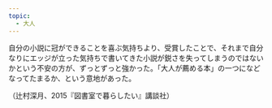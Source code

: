 ```yaml
---
topic:
  - 大人
---
```

自分の小説に冠ができることを喜ぶ気持ちより、受賞したことで、それまで自分なりにエッジが立った気持ちで書いてきた小説が鋭さを失ってしまうのではないかという不安の方が、ずっとずっと強かった。「大人が薦める本」の一つになどなってたまるか、という意地があった。

（辻村深月、2015『図書室で暮らしたい』講談社）